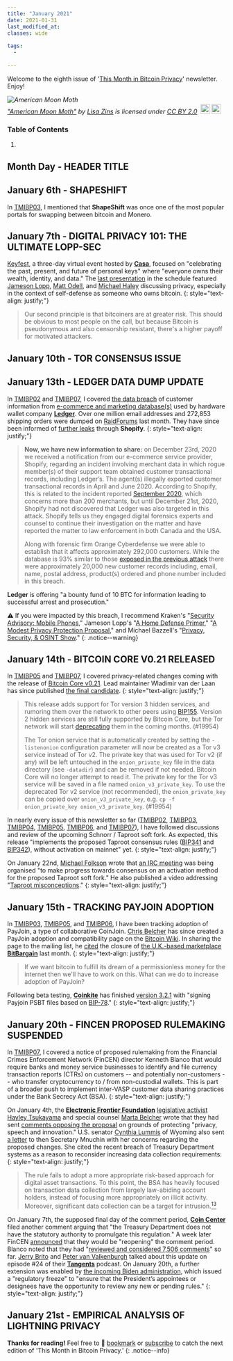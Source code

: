 ```yaml
---
title: "January 2021"
date: 2021-01-31
last_modified_at:
classes: wide
  
tags:
  - 
  
---
```


Welcome to the eighth issue of '[This Month in Bitcoin Privacy](https://enegnei.github.io/This-Month-In-Bitcoin-Privacy/about/)' newsletter. Enjoy!

<p style="font-size: 0.9rem;font-style: italic;"><img style="display: block;" src="https://live.staticflickr.com/4305/36188031625_21f0c346d7_b.jpg" alt="American Moon Moth"><a href="https://www.flickr.com/photos/94846844@N04/36188031625">"American Moon Moth"</a><span> by <a href="https://www.flickr.com/photos/94846844@N04">Lisa Zins</a></span> is licensed under <a href="https://creativecommons.org/licenses/by/2.0/?ref=ccsearch&atype=html" style="margin-right: 5px;">CC BY 2.0</a><a href="https://creativecommons.org/licenses/by/2.0/?ref=ccsearch&atype=html" target="_blank" rel="noopener noreferrer" style="display: inline-block;white-space: none;margin-top: 2px;margin-left: 3px;height: 22px !important;"><img style="height: inherit;margin-right: 3px;display: inline-block;" src="https://search.creativecommons.org/static/img/cc_icon.svg?image_id=afefab76-a2a7-44a1-a2ff-399bfbda7f14" /><img style="height: inherit;margin-right: 3px;display: inline-block;" src="https://search.creativecommons.org/static/img/cc-by_icon.svg" /></a></p>

### Table of Contents

1. 

## Month Day - HEADER TITLE

## January 6th - SHAPESHIFT

In [TMIBP03](https://enegnei.github.io/This-Month-In-Bitcoin-Privacy/August_2020/#august-8th---cross-chain-atomic-swaps-with-monero), I mentioned that **ShapeShift** was once one of the most popular portals for swapping between bitcoin and Monero.

## January 7th - DIGITAL PRIVACY 101: THE ULTIMATE LOPP-SEC

[Keyfest](https://keys.casa/keyfest), a three-day virtual event hosted by [**Casa**](https://twitter.com/CasaHODL), focused on "celebrating the past, present, and future of personal keys" where "everyone owns their wealth, identity, and data." The [last presentation](https://youtu.be/urWArN1reaM) in the schedule featured [Jameson Lopp](https://twitter.com/lopp/status/1350484559008301060), [Matt Odell](https://twitter.com/matt_odell), and [Michael Haley](https://twitter.com/rhizo_michael) discussing privacy, especially in the context of self-defense as someone who owns bitcoin.
{: style="text-align: justify;"}

> Our second principle is that bitcoiners are at greater risk. This should be obvious to most people on the call, but because Bitcoin is pseudonymous and also censorship resistant, there's a higher payoff for motivated attackers.

## January 10th - TOR CONSENSUS ISSUE

## January 13th - LEDGER DATA DUMP UPDATE

In [TMIBP02](https://enegnei.github.io/This-Month-In-Bitcoin-Privacy/July_2020/#july-29th---ledger-data-breach) and [TMIBP07](https://enegnei.github.io/This-Month-In-Bitcoin-Privacy/December_2020/#december-20th---ledger-data-dump), I covered [the data breach](https://www.ledger.com/addressing-the-july-2020-e-commerce-and-marketing-data-breach) of customer information from [e-commerce and marketing database(s)](https://support.ledger.com/hc/en-us/articles/360015559320-E-commerce-and-Marketing-data-breach-FAQ) used by hardware wallet company [**Ledger**](https://twitter.com/Ledger/status/1349375083891011591). Over one million email addresses and 272,853 shipping orders were dumped on [RaidForums](https://archive.is/RdBtk) last month. They have since been informed of [further leaks](https://www.ledger.com/blog/update-efforts-to-protect-your-data-and-prosecute-the-scammers) through **Shopify**.
{: style="text-align: justify;"}

> **Now, we have new information to share:** on December 23rd, 2020 we received a notification from our e-commerce service provider, Shopify, regarding an incident involving merchant data in which rogue member(s) of their support team obtained customer transactional records, including Ledger’s. The agent(s) illegally exported customer transactional records in April and June 2020. According to Shopify, this is related to the incident reported [September 2020](https://community.shopify.com/c/Shopify-Discussion/Incident-Update/td-p/888971), which concerns more than 200 merchants, but until December 21st, 2020, Shopify had not discovered that Ledger was also targeted in this attack. Shopify tells us they engaged digital forensics experts and counsel to continue their investigation on the matter and have reported the matter to law enforcement in both Canada and the USA.
>
> Along with forensic firm Orange Cyberdefense we were able to establish that it affects approximately 292,000 customers. While the database is 93% similar to those [exposed in the previous attack](https://support.ledger.com/hc/en-us/articles/360015559320-E-commerce-and-Marketing-data-breach-FAQ) there were approximately 20,000 new customer records including, email, name, postal address, product(s) ordered and phone number included in this breach.

**Ledger** is offering "a bounty fund of 10 BTC for information leading to successful arrest and prosecution."

:warning: If you were impacted by this breach, I recommend Kraken's "[Security Advisory: Mobile Phones](https://blog.kraken.com/post/219/security-advisory-mobile-phones/)," Jameson Lopp's "[A Home Defense Primer](https://blog.keys.casa/a-home-defense-primer/)," "[A Modest Privacy Protection Proposal](https://blog.lopp.net/modest-privacy-protection-proposal/)," and Michael Bazzell's "[Privacy, Security, & OSINT Show](https://podcasts.apple.com/us/podcast/200-stalking-doxing-and-online-harassment/id1165843330?i=1000504074121)."
{: .notice--warning}

## January 14th - BITCOIN CORE V0.21 RELEASED

In [TMIBP05](https://enegnei.github.io/This-Month-In-Bitcoin-Privacy/October_2020/#october-11th---bip155-and-tor-onions-v3) and [TMIBP07](https://enegnei.github.io/This-Month-In-Bitcoin-Privacy/December_2020/#december-23rd---release-candidate-testing), I covered privacy-related changes coming with the release of [Bitcoin Core v0.21](https://twitter.com/bitcoincoreorg/status/1349720304680054784). Lead maintainer Wladimir van der Laan has since published [the final candidate](https://lists.linuxfoundation.org/pipermail/bitcoin-core-dev/2021-January/000097.html).
{: style="text-align: justify;"}

> This release adds support for Tor version 3 hidden services, and rumoring them over the network to other peers using [BIP155](https://github.com/bitcoin/bips/blob/master/bip-0155.mediawiki). Version 2 hidden services are still fully supported by Bitcoin Core, but the Tor network will start [deprecating](https://blog.torproject.org/v2-deprecation-timeline) them in the coming months. (#19954)
>
> The Tor onion service that is automatically created by setting the `-listenonion` configuration parameter will now be created as a Tor v3 service instead of Tor v2. The private key that was used for Tor v2 (if any) will be left untouched in the `onion_private_key` file in the data directory (see `-datadir`) and can be removed if not needed. Bitcoin Core will no longer attempt to read it. The private key for the Tor v3 service will be saved in a file named `onion_v3_private_key`. To use the deprecated Tor v2 service (not recommended), the `onion_private_key` can be copied over `onion_v3_private_key`, e.g. `cp -f onion_private_key onion_v3_private_key`. (#19954)

In nearly every issue of this newsletter so far ([TMIBP02](https://enegnei.github.io/This-Month-In-Bitcoin-Privacy/July_2020/#july-24th---schnorr--taproot-activation), [TMIBP03](https://enegnei.github.io/This-Month-In-Bitcoin-Privacy/August_2020/#august-12th---schnorr-signaturecheckers), [TMIBP04](https://enegnei.github.io/This-Month-In-Bitcoin-Privacy/September_2020/#september-1st---smore-schnorr), [TMIBP05](https://enegnei.github.io/This-Month-In-Bitcoin-Privacy/October_2020/#october-14th---smore-schnorr-and-tapscript), [TMIBP06](https://enegnei.github.io/This-Month-In-Bitcoin-Privacy/November_2020/#november-27th---taproots-impact-on-bitcoin-privacy), and [TMIBP07](https://enegnei.github.io/This-Month-In-Bitcoin-Privacy/December_2020/#december-2nd---taproot-ring-signatures)), I have followed discussions and review of the upcoming Schnorr / Taproot soft fork. As expected, this release "implements the proposed Taproot consensus rules ([BIP341](https://github.com/bitcoin/bips/blob/master/bip-0341.mediawiki) and [BIP342](https://github.com/bitcoin/bips/blob/master/bip-0342.mediawiki)), without activation on mainnet" yet.
{: style="text-align: justify;"}

On January 22nd, [Michael Folkson](https://bitcoinhackers.org/@michaelfolkson) wrote that [an IRC meeting](https://lists.linuxfoundation.org/pipermail/bitcoin-dev/2021-January/018370.html) was being organised "to make progress towards consensus on an activation method for the proposed Taproot soft fork." He also published a video addressing "[Taproot misconceptions](https://youtu.be/Akc6IGM5OR8)."
{: style="text-align: justify;"}

## January 15th - TRACKING PAYJOIN ADOPTION

In [TMIBP03](https://enegnei.github.io/This-Month-In-Bitcoin-Privacy/August_2020/#august-5th---payjoin-support-in-wasabi-and-joinmarket), [TMIBP05](https://enegnei.github.io/This-Month-In-Bitcoin-Privacy/October_2020/#october-13th---bip78-payjoin-receiver-in-joinmarket), and [TMIBP06](https://enegnei.github.io/This-Month-In-Bitcoin-Privacy/November_2020/#november-24th---coldcard-beta-payjoin-support), I have been tracking adoption of PayJoin, a type of collaborative CoinJoin. [Chris Belcher](https://twitter.com/chris_belcher_/status/1350235096171864064) has since created a PayJoin adoption and compatibility page on the [Bitcoin Wiki](https://en.bitcoin.it/wiki/PayJoin_adoption). In sharing the page to the mailing list, he [cited](https://lists.linuxfoundation.org/pipermail/bitcoin-dev/2021-January/018356.html) the closure of [the U.K.-based marketplace **BitBargain**](https://enegnei.github.io/This-Month-In-Bitcoin-Privacy/December_2020/#december-26th---a-best-guess-bitbargain-closes) last month.
{: style="text-align: justify;"}

> If we want bitcoin to fulfill its dream of a permissionless money for the internet then we'll have to work on this. What can we do to increase adoption of PayJoin?

Following beta testing, [**Coinkite**](https://twitter.com/COLDCARDwallet/status/1347587788082974722) has finished [version 3.2.1](https://blog.coinkite.com/version-3.2.1-released/) with "signing Payjoin PSBT files based on [BIP-78](https://github.com/bitcoin/bips/blob/master/bip-0078.mediawiki)."
{: style="text-align: justify;"}

## January 20th - FINCEN PROPOSED RULEMAKING SUSPENDED

In [TMIBP07](https://enegnei.github.io/This-Month-In-Bitcoin-Privacy/December_2020/#december-10th---the-patriot-act-share-it-all), I covered a notice of proposed rulemaking from the Financial Crimes Enforcement Network (FinCEN) director Kenneth Blanco that would require banks and money service businesses to identify and file currency transaction reports (CTRs) on customers -- and potentially non-customers -- who transfer cryptocurrency to / from non-custodial wallets. This is part of a broader push to implement inter-VASP customer data sharing practices under the Bank Secrecy Act (BSA).
{: style="text-align: justify;"}

On January 4th, the [**Electronic Frontier Foundation**](https://twitter.com/EFF/status/1346283097864585216) [legislative activist](https://www.eff.org/about/staff/hayley-tsukayama) [Hayley Tsukayama](https://twitter.com/htsuka) and special counsel [Marta Belcher](https://twitter.com/MartaBelcher) wrote that they had sent [comments opposing the proposal](https://www.eff.org/deeplinks/2021/01/eff-fincen-stop-pushing-more-financial-surveillance) on grounds of protecting "privacy, speech and innovation." U.S. senator [Cynthia Lummis](https://twitter.com/SenLummis/status/1349803923993931777) of Wyoming also sent [a letter](https://www.lummis.senate.gov/wp-content/uploads/Sen.-Lummis-Comment-Letter.pdf) to then Secretary Mnuchin with her concerns regarding the proposed changes. She cited the recent breach of Treasury Department systems as a reason to reconsider increasing data collection requirements:
{: style="text-align: justify;"}

> The rule fails to adopt a more appropriate risk-based approach for digital asset transactions. To this point, the BSA has heavily focused on transaction data collection from largely law-abiding account holders, instead of focusing more appropriately on illicit activity. Moreover, significant data collection can be a target for intrusion.[<sup>13</sup>](https://www.cnbc.com/2020/12/13/cyber-hack-on-us-treasury-by-foreign-government-.html)

On January 7th, the supposed final day of the comment period, [**Coin Center**](https://www.coincenter.org/coin-center-files-second-comment-in-fincen-rulemaking-challenging-its-authority-to-make-the-surveillance-rule/) filed another comment arguing that "the Treasury Department does not have the statutory authority to promulgate this regulation." A week later FinCEN [announced](https://www.fincen.gov/news/news-releases/fincen-extends-comment-period-rule-aimed-closing-anti-money-laundering) that they would be "reopening" the comment period. Blanco noted that they had "[reviewed and considered 7,506 comments](https://web.archive.org/web/20210114150938/https://public-inspection.federalregister.gov/2021-01016.pdf)" so far. [Jerry Brito](https://twitter.com/jerrybrito/status/1351639091012640773) and [Peter van Valkenburgh](https://twitter.com/valkenburgh/status/1347223648353005568) talked about this update on episode #24 of their [**Tangents**](https://coincenter.simplecast.com/episodes/fincen-backs-down-on-midnight-rulemaking) podcast. On January 20th, a further extension was enabled by [the incoming Biden administration](https://www.whitehouse.gov/briefing-room/presidential-actions/2021/01/20/regulatory-freeze-pending-review/), which issued a "regulatory freeze" to "ensure that the President’s appointees or designees have the opportunity to review any new or pending rules."
{: style="text-align: justify;"}

## January 21st - EMPIRICAL ANALYSIS OF LIGHTNING PRIVACY

**Thanks for reading!** Feel free to :bookmark: [bookmark](https://enegnei.github.io/This-Month-In-Bitcoin-Privacy/feed.xml) or [subscribe](https://github.com/Enegnei/This-Month-In-Bitcoin-Privacy) to catch the next edition of 'This Month in Bitcoin Privacy.'
{: .notice--info}
